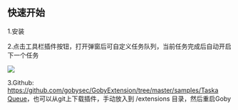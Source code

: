 ## 快速开始

1.安装

2.点击工具栏插件按钮，打开弹窗后可自定义任务队列，当前任务完成后自动开启下一个任务

![](https://cn.gobies.org/static_front/img/docs/Task%20Queue.gif)

3.Github: [https://github.com/gobysec/GobyExtension/tree/master/samples/Taska Queue](https://github.com/gobysec/GobyExtension/tree/master/samples/Task%20Queue)，也可以从git上下载插件，手动放入到 /extensions 目录，然后重启Goby